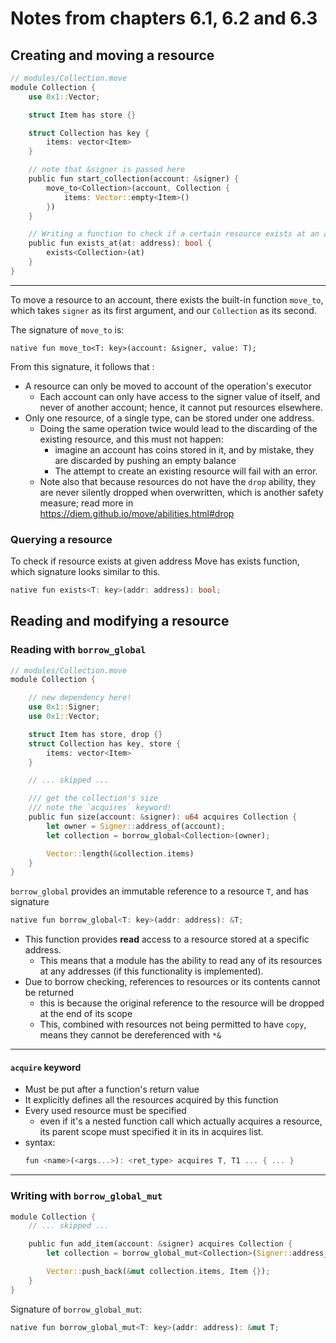 # Notes from chapters 6.1, 6.2 and 6.3

## Creating and moving a resource

```rust
// modules/Collection.move
module Collection {
    use 0x1::Vector;

    struct Item has store {}

    struct Collection has key {
        items: vector<Item>
    }

    // note that &signer is passed here
    public fun start_collection(account: &signer) {
        move_to<Collection>(account, Collection {
            items: Vector::empty<Item>()
        })
    }

    // Writing a function to check if a certain resource exists at an address
    public fun exists_at(at: address): bool {
        exists<Collection>(at)
    }
}
```
---

To move a resource to an account, there exists the built-in function `move_to`,
which takes `signer` as its first argument, and our `Collection` as its second.

The signature of `move_to` is:

```
native fun move_to<T: key>(account: &signer, value: T);
```

From this signature, it follows that :

* A resource can only be moved to account of the operation's executor
  - Each account can only have access to the signer value of itself, and never of
    another account; hence, it cannot put resources elsewhere.
* Only one resource, of a single type, can be stored under one address.
  - Doing the same operation twice would lead to the discarding of the existing
    resource, and this must not happen:
      * imagine an account has coins stored in it, and by mistake, they are
        discarded by pushing an empty balance
      * The attempt to create an existing resource will fail with an error.
  - Note also that because resources do not have the `drop` ability,
    they are never silently dropped when overwritten, which is another safety
    measure; read more in https://diem.github.io/move/abilities.html#drop

### Querying a resource

To check if resource exists at given address Move has exists function, which
signature looks similar to this.

```rust
native fun exists<T: key>(addr: address): bool;
```

## Reading and modifying a resource

### Reading with `borrow_global`

```rust
// modules/Collection.move
module Collection {

    // new dependency here!
    use 0x1::Signer;
    use 0x1::Vector;

    struct Item has store, drop {}
    struct Collection has key, store {
        items: vector<Item>
    }

    // ... skipped ...

    /// get the collection's size
    /// note the `acquires` keyword!
    public fun size(account: &signer): u64 acquires Collection {
        let owner = Signer::address_of(account);
        let collection = borrow_global<Collection>(owner);

        Vector::length(&collection.items)
    }
}
```

`borrow_global` provides an immutable reference to a resource `T`, and has signature

```rust
native fun borrow_global<T: key>(addr: address): &T;
```

* This function provides **read** access to a resource stored at a specific
  address.
  - This means that a module has the ability to read any of its resources at
    any addresses (if this functionality is implemented).
* Due to borrow checking, references to resources or its contents cannot be returned
  - this is because the original reference to the resource will be dropped at the end of
    its scope
  - This, combined with resources not being permitted to have `copy`, means they
    cannot be dereferenced with `*&`

---
#### `acquire` keyword

* Must be put after a function's return value
* It explicitly defines all the resources acquired by this function
* Every used resource must be specified
  - even if it's a nested function call which actually acquires a resource,
    its parent scope must specified it in its in acquires list.
* syntax:
  ```rust
  fun <name>(<args...>): <ret_type> acquires T, T1 ... { ... }
  ```
---

### Writing with `borrow_global_mut`

```rust
module Collection {
    // ... skipped ...

    public fun add_item(account: &signer) acquires Collection {
        let collection = borrow_global_mut<Collection>(Signer::address_of(account));

        Vector::push_back(&mut collection.items, Item {});
    }
}
```

Signature of `borrow_global_mut`:
```rust
native fun borrow_global_mut<T: key>(addr: address): &mut T;
```